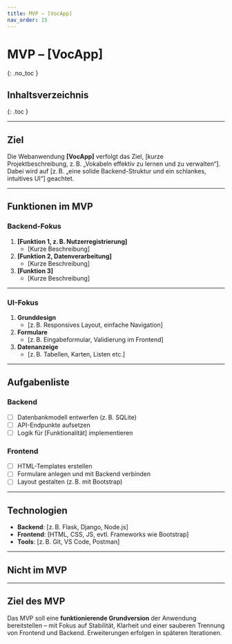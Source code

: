 ```yaml
---
title: MVP – [VocApp]
nav_order: 15
---
```


# MVP – [VocApp]

{: .no_toc }

## Inhaltsverzeichnis
{: .toc }

---

<!-- Das alles hier ist ebenfalls nur eine leere Vorlage und soll als potenzielle Idee dienen -->

## Ziel
Die Webanwendung **[VocApp]** verfolgt das Ziel, [kurze Projektbeschreibung, z. B. „Vokabeln effektiv zu lernen und zu verwalten“]. Dabei wird auf [z. B. „eine solide Backend-Struktur und ein schlankes, intuitives UI“] geachtet.

---

## Funktionen im MVP

### Backend-Fokus
1. **[Funktion 1, z. B. Nutzerregistrierung]**
   - [Kurze Beschreibung]
2. **[Funktion 2, Datenverarbeitung]**
   - [Kurze Beschreibung]
3. **[Funktion 3]**
   - [Kurze Beschreibung]

---

### UI-Fokus
1. **Grunddesign**
   - [z. B. Responsives Layout, einfache Navigation]
2. **Formulare**
   - [z. B. Eingabeformular, Validierung im Frontend]
3. **Datenanzeige**
   - [z. B. Tabellen, Karten, Listen etc.]

---

## Aufgabenliste

### Backend
- [ ] Datenbankmodell entwerfen (z. B. SQLite)
- [ ] API-Endpunkte aufsetzen
- [ ] Logik für [Funktionalität] implementieren

### Frontend
- [ ] HTML-Templates erstellen
- [ ] Formulare anlegen und mit Backend verbinden
- [ ] Layout gestalten (z. B. mit Bootstrap)

---

## Technologien
- **Backend**: [z. B. Flask, Django, Node.js]
- **Frontend**: [HTML, CSS, JS, evtl. Frameworks wie Bootstrap]
- **Tools**: [z. B. Git, VS Code, Postman]

---

## Nicht im MVP


---

## Ziel des MVP
Das MVP soll eine **funktionierende Grundversion** der Anwendung bereitstellen – mit Fokus auf Stabilität, Klarheit und einer sauberen Trennung von Frontend und Backend. Erweiterungen erfolgen in späteren Iterationen.
